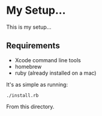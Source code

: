 # My Setup...

This is my setup...

## Requirements

* Xcode command line tools
* homebrew
* ruby (already installed on a mac)

It's as simple as running:

    ./install.rb

From this directory.

